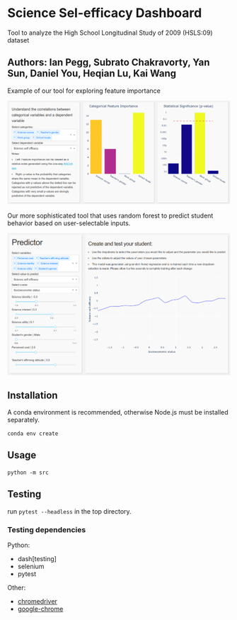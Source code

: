 # Science Sel-efficacy Dashboard
Tool to analyze the High School Longitudinal Study of 2009 (HSLS:09) dataset
## Authors: Ian Pegg, Subrato Chakravorty, Yan Sun, Daniel You, Heqian Lu, Kai Wang

Example of our tool for exploring feature importance

![](assets/dash-feature-importance.png)

Our more sophisticated tool that uses random forest to predict student behavior based on user-selectable inputs.

![](assets/dash-predictor.png)

## Installation

A conda environment is recommended, otherwise Node.js must be installed separately.

```
conda env create
```

## Usage

```
python -m src
```

## Testing

run `pytest --headless` in the top directory.

### Testing dependencies 

Python:
- dash[testing]
- selenium
- pytest

Other:
- [chromedriver](http://chromedriver.chromium.org/getting-started)
- [google-chrome](https://www.google.com/chrome/)
